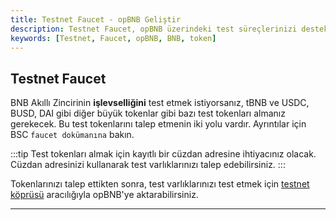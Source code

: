 ```yaml
---
title: Testnet Faucet - opBNB Geliştir
description: Testnet Faucet, opBNB üzerindeki test süreçlerinizi desteklemek için gerekli test tokenlarının nasıl elde edileceğini açıklar. BNB Akıllı Zinciri'nin işlevselliğini test etmek için tBNB ve diğer tokenları almanın yollarını öğrenin.
keywords: [Testnet, Faucet, opBNB, BNB, token]
---
```


## Testnet Faucet

BNB Akıllı Zincirinin **işlevselliğini** test etmek istiyorsanız, tBNB ve USDC, BUSD, DAI gibi diğer büyük tokenlar gibi bazı test tokenları almanız gerekecek. Bu test tokenlarını talep etmenin iki yolu vardır. Ayrıntılar için BSC `faucet dokümanına` bakın.

:::tip
Test tokenları almak için kayıtlı bir cüzdan adresine ihtiyacınız olacak. Cüzdan adresinizi kullanarak test varlıklarınızı talep edebilirsiniz.
:::

Tokenlarınızı talep ettikten sonra, test varlıklarınızı test etmek için [testnet köprüsü](https://opbnb-testnet-bridge.bnbchain.org) aracılığıyla opBNB'ye aktarabilirsiniz.

---